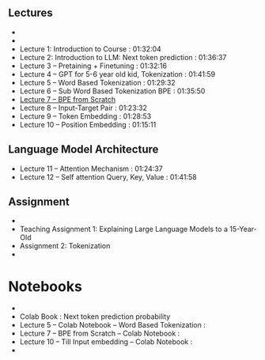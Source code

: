 ## Lectures

-
-
- Lecture 1: Introduction to Course : 01:32:04
- Lecture 2: Introduction to LLM: Next token prediction : 01:36:37
- Lecture 3 – Pretaining + Finetuning : 01:32:16
- Lecture 4 – GPT for 5-6 year old kid, Tokenization : 01:41:59
- Lecture 5 – Word Based Tokenization : 01:29:32
- Lecture 6 – Sub Word Based Tokenization BPE : 01:35:50
- [Lecture 7 – BPE from Scratch](Lecture%207%20–%20BPE%20from%20Scratch.md)
- Lecture 8 – Input-Target Pair : 01:23:32
- Lecture 9 – Token Embedding : 01:28:53
- Lecture 10 – Position Embedding : 01:15:11

## Language Model Architecture

- Lecture 11 – Attention Mechanism : 01:24:37
- Lecture 12 – Self attention Query, Key, Value : 01:41:58

## Assignment

-
- Teaching Assignment 1: Explaining Large Language Models to a 15-Year-Old
- Assignment 2: Tokenization
-

# Notebooks

-
- Colab Book : Next token prediction probability
- Lecture 5 – Colab Notebook – Word Based Tokenization :
- Lecture 7 – BPE from Scratch – Colab Notebook :
- Lecture 10 – Till Input embedding – Colab Notebook :
-
